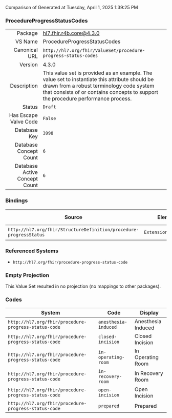 Comparison of 
Generated at Tuesday, April 1, 2025 1:39:25 PM

### ProcedureProgressStatusCodes

|      |     |
| ---: | --- |
| Package | hl7.fhir.r4b.core@4.3.0 |
| VS Name | ProcedureProgressStatusCodes |
| Canonical URL | `http://hl7.org/fhir/ValueSet/procedure-progress-status-codes` |
| Version | 4.3.0 |
| Description | This value set is provided as an example. The value set to instantiate this attribute should be drawn from a robust terminology code system that consists of or contains concepts to support the procedure performance process. |
| Status | `Draft` |
| Has Escape Valve Code | `False` |
| Database Key | `3998` |
| Database Concept Count | `6` |
| Database Active Concept Count | `6` |
### Bindings

| Source | Element | Binding | Strength | Element Short |
| ------ | ------- | ------- | -------- | ------------- |
| `http://hl7.org/fhir/StructureDefinition/procedure-progressStatus` | `Extension.value[x]` | `http://hl7.org/fhir/ValueSet/procedure-progress-status-codes` | `Example` | Value of extension |

### Referenced Systems

* `http://hl7.org/fhir/procedure-progress-status-code`
### Empty Projection

This Value Set resulted in no projection (no mappings to other packages).

### Codes

| System | Code | Display |
| ------ | ---- | ------- |
| `http://hl7.org/fhir/procedure-progress-status-code` | `anesthesia-induced` | Anesthesia Induced |
| `http://hl7.org/fhir/procedure-progress-status-code` | `closed-incision` | Closed Incision |
| `http://hl7.org/fhir/procedure-progress-status-code` | `in-operating-room` | In Operating Room |
| `http://hl7.org/fhir/procedure-progress-status-code` | `in-recovery-room` | In Recovery Room |
| `http://hl7.org/fhir/procedure-progress-status-code` | `open-incision` | Open Incision |
| `http://hl7.org/fhir/procedure-progress-status-code` | `prepared` | Prepared |
